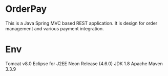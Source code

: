 # OrderPay
This is a Java Spring MVC based REST application. It is design for order management and various payment integration.

# Env
Tomcat v8.0
Eclipse for J2EE Neon Release (4.6.0)
JDK 1.8
Apache Maven 3.3.9
